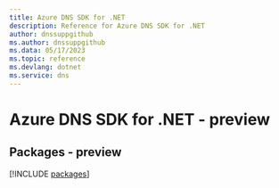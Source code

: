 ```yaml
---
title: Azure DNS SDK for .NET
description: Reference for Azure DNS SDK for .NET
author: dnssuppgithub
ms.author: dnssuppgithub
ms.data: 05/17/2023
ms.topic: reference
ms.devlang: dotnet
ms.service: dns
---
```

# Azure DNS SDK for .NET - preview
## Packages - preview
[!INCLUDE [packages](dns-index.md)]
